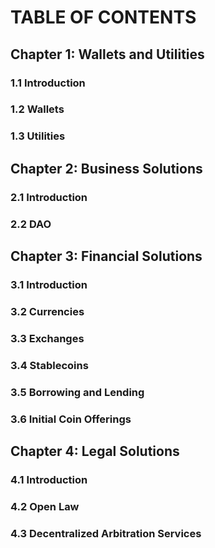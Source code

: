 # TABLE OF CONTENTS

## Chapter 1: Wallets and Utilities

### 1.1 Introduction
### 1.2 Wallets
### 1.3 Utilities

## Chapter 2: Business Solutions

### 2.1 Introduction
### 2.2 DAO

## Chapter 3: Financial Solutions

### 3.1 Introduction
### 3.2 Currencies
### 3.3 Exchanges
### 3.4 Stablecoins
### 3.5 Borrowing and Lending
### 3.6 Initial Coin Offerings

## Chapter 4: Legal Solutions

### 4.1 Introduction
### 4.2 Open Law
### 4.3 Decentralized Arbitration Services
